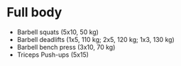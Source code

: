 # Full body
* Barbell squats (5x10, 50 kg)
* Barbell deadlifts (1x5, 110 kg; 2x5, 120 kg; 1x3, 130 kg)
* Barbell bench press (3x10, 70 kg)
* Triceps Push-ups (5x15)
